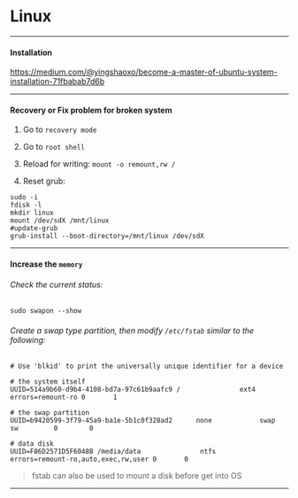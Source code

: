 # Linux

___

#### Installation

https://medium.com/@yingshaoxo/become-a-master-of-ubuntu-system-installation-71fbabab7d6b

___

#### Recovery or Fix problem for broken system 

1. Go to `recovery mode`

2. Go to `root shell`

3. Reload for writing: `mount -o remount,rw /`

4. Reset grub:
```
sudo -i
fdisk -l
mkdir linux
mount /dev/sdX /mnt/linux
#update-grub
grub-install --boot-directory=/mnt/linux /dev/sdX
```
___


#### Increase the `memory`

###### Check the current status:
```
sudo swapon --show
```

###### Create a swap type partition, then modify `/etc/fstab` similar to the following:
```
# Use 'blkid' to print the universally unique identifier for a device

# the system itself
UUID=514a9b60-d9b4-4108-bd7a-97c61b9aafc9 /               ext4    errors=remount-ro 0       1

# the swap partition
UUID=b9420599-3f79-45a9-ba1e-5b1c0f328ad2      none            swap      sw         0        0

# data disk
UUID=F86D2571D5F6048B /media/data               ntfs    errors=remount-ro,auto,exec,rw,user 0       0
```

> fstab can also be used to mount a disk before get into OS

____

